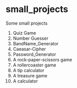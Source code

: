 # small_projects
Some small projects

1) Quiz Game
2) Number Guesser
3) BandName_Generator
4) Caeasar-Cipher
5) Password_Generator
6) A rock-paper-scissors game
7) A rollercoaster game
8) A tip calculator
9) A treasure game
10) A calculator
